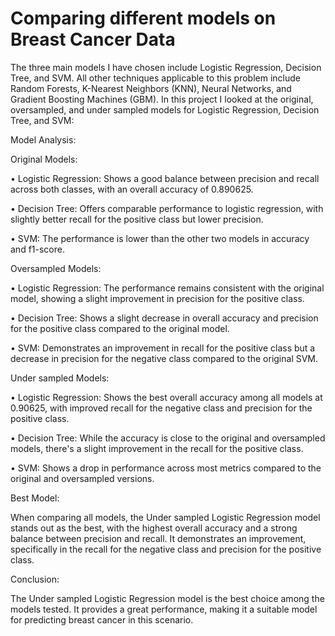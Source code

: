 # Comparing different models on Breast Cancer Data
The three main models I have chosen include Logistic Regression, Decision Tree, and SVM. All other techniques applicable to this problem include Random Forests, K-Nearest Neighbors (KNN), Neural Networks, and Gradient Boosting Machines (GBM). In this project I looked at the original, oversampled, and under sampled models for Logistic Regression, Decision Tree, and SVM: 

Model Analysis:


Original Models:

•	Logistic Regression: Shows a good balance between precision and recall across both classes, with an overall accuracy of 0.890625.

•	Decision Tree: Offers comparable performance to logistic regression, with slightly better recall for the positive class but lower precision.

•	SVM: The performance is lower than the other two models in accuracy and f1-score.
 

Oversampled Models:

•	Logistic Regression: The performance remains consistent with the original model, showing a slight improvement in precision for the positive class.

•	Decision Tree: Shows a slight decrease in overall accuracy and precision for the positive class compared to the original model.

•	SVM: Demonstrates an improvement in recall for the positive class but a decrease in precision for the negative class compared to the original SVM.
 

Under sampled Models:

•	Logistic Regression: Shows the best overall accuracy among all models at 0.90625, with improved recall for the negative class and precision for the positive class.

•	Decision Tree: While the accuracy is close to the original and oversampled models, there's a slight improvement in the recall for the positive class.

•	SVM: Shows a drop in performance across most metrics compared to the original and oversampled versions.

 
Best Model:

When comparing all models, the Under sampled Logistic Regression model stands out as the best, with the highest overall accuracy and a strong balance between precision and recall. It demonstrates an improvement, specifically in the recall for the negative class and precision for the positive class.
 
Conclusion:

The Under sampled Logistic Regression model is the best choice among the models tested. It provides a great performance, making it a suitable model for predicting breast cancer in this scenario. 
